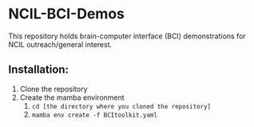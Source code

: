 # NCIL-BCI-Demos
 
This repository holds brain-computer interface (BCI) demonstrations for NCIL outreach/general interest.

## Installation:

1. Clone the repository
2. Create the mamba environment
    1. `cd [the directory where you cloned the repository]`
    2. `mamba env create -f BCItoolkit.yaml`
